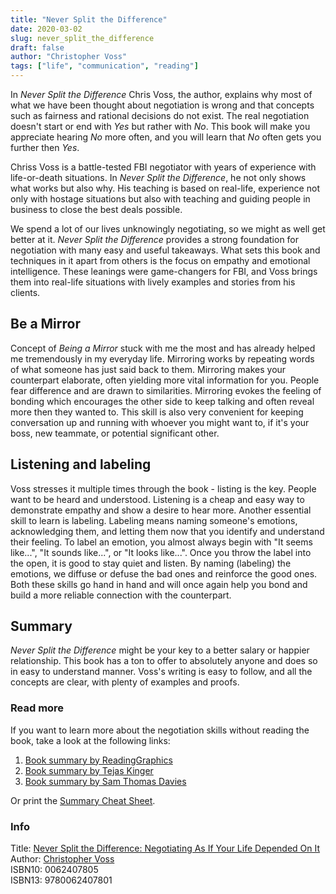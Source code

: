 ```yaml
---
title: "Never Split the Difference"
date: 2020-03-02
slug: never_split_the_difference
draft: false
author: "Christopher Voss"
tags: ["life", "communication", "reading"]
---
```


In _Never Split the Difference_ Chris Voss, the author, explains why most of what we have been thought
about negotiation is wrong and that concepts such as fairness and rational decisions do not exist.
The real negotiation doesn't start or end with _Yes_ but rather with _No_. This book will make you
appreciate hearing _No_ more often, and you will learn that _No_ often gets you further then _Yes_.

Chriss Voss is a battle-tested FBI negotiator with years of experience with life-or-death situations.
In _Never Split the Difference_, he not only shows what works but also why. His teaching is based
on real-life, experience not only with hostage situations but also with teaching and guiding people
in business to close the best deals possible.

We spend a lot of our lives unknowingly negotiating, so we might as well get better at it.
_Never Split the Difference_ provides a strong foundation for negotiation with many easy and useful
takeaways. What sets this book and techniques in it apart from others is the focus on empathy
and emotional intelligence. These leanings were game-changers for FBI, and Voss brings them into real-life
situations with lively examples and stories from his clients.

## Be a Mirror

Concept of _Being a Mirror_ stuck with me the most and has already helped me tremendously in my
everyday life. Mirroring works by repeating words of what someone has just said back to them.
Mirroring makes your counterpart elaborate, often yielding more vital information for you.
People fear difference and are drawn to similarities. Mirroring evokes the feeling of bonding which
encourages the other side to keep talking and often reveal more then they wanted to.
This skill is also very convenient for keeping conversation up and running with whoever you might want to,
if it's your boss, new teammate, or potential significant other.

## Listening and labeling

Voss stresses it multiple times through the book - listing is the key. People want to be heard and understood.
Listening is a cheap and easy way to demonstrate empathy and show a desire to hear more.
Another essential skill to learn is labeling. Labeling means naming someone's emotions, acknowledging them,
and letting them now that you identify and understand their feeling. To label an emotion, you almost always
begin with "It seems like...", "It sounds like...", or "It looks like...". Once you throw the label into the open,
it is good to stay quiet and listen. By naming (labeling) the emotions, we diffuse or defuse the bad ones
and reinforce the good ones. Both these skills go hand in hand and will once again help you bond
and build a more reliable connection with the counterpart.

## Summary

_Never Split the Difference_ might be your key to a better salary or happier relationship.
This book has a ton to offer to absolutely anyone and does so in easy to understand manner.
Voss's writing is easy to follow, and all the concepts are clear, with plenty of examples and proofs.

### Read more

If you want to learn more about the negotiation skills without reading the book, take a look at the
following links:

1. [Book summary by ReadingGraphics](https://www.readingraphics.com/book-summary-never-split-the-difference/)
2. [Book summary by Tejas Kinger](https://www.freshworks.com/freshsales-crm/sdr-sales-development-reps/summary-of-never-split-the-difference-blog/)
3. [Book summary by Sam Thomas Davies](https://www.samuelthomasdavies.com/book-summaries/business/never-split-the-difference/)

Or print the [Summary Cheat Sheet](https://www.famvestor.com/wp-content/uploads/2019/01/NeverSplitTheDifference-Negotiating-Techniques.pdf).

### Info

Title: [Never Split the Difference: Negotiating As If Your Life Depended On It](https://en.wikipedia.org/wiki/Enlightenment_Now)\
Author: [Christopher Voss](https://en.wikipedia.org/wiki/Christopher_Voss)\
ISBN10: 0062407805\
ISBN13: 9780062407801
